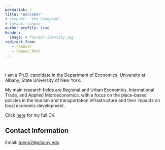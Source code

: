 ```yaml
---
permalink: /
title: "Welcome!"
# excerpt: "the homepage"
# layout: single
author_profile: true
header:
  image: # foo-bar-identity.jpg
redirect_from: 
   - /about/
   - /about.html
---
```


<br />

I am a Ph.D. candidate in the Department of Economics, University at Albany, State University of New York.

My main research fields are Regional and Urban Economics, International Trade, and Applied Microeconomics, with a focus on the place-based policies in the tourism and transportation infrastructure and their impacts on local economic development.

Click [here](https://tpeng2023.github.io/tpeng.github.io/assets/files/CV_Peng.pdf) for my full CV.

## Contact Information

Email: tpeng2@albany.edu

